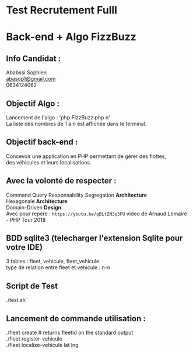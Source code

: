 # Test Recrutement Fulll

# Back-end + Algo FizzBuzz

## Info Candidat :

Ababssi Sophien  
abasop1@gmail.com  
0634124062

## Objectif Algo :

Lancement de l'algo : 'php FizzBuzz.php n'  
La liste des nombres de 1 à n est affichée dans le terminal.

## Objectif back-end :

Concevoir une application en PHP permettant de gérer des flottes,  
des véhicules et leurs localisations.

## Avec la volonté de respecter :

Command Query Responsability Segregation **Architecture**  
Hexagonale **Architecture**  
Domain-Driven **Design**  
Avec pour repère : `https://youtu.be/qBLtZN3p3FU` video de Arnaud Lemaire - PHP Tour 2018

## BDD sqlite3 (telecharger l'extension Sqlite pour votre IDE)

3 tables : fleet, vehicule, fleet_vehicule  
type de relation entre fleet et vehicule : n-n

## Script de Test

./test.sh`

## Lancement de commande utilisation :

./fleet create <userId> # returns fleetId on the standard output  
./fleet register-vehicule <fleetId> <vehiculePlateNumber>  
./fleet localize-vehicule <fleetId> <vehiculePlateNumber> lat lng
